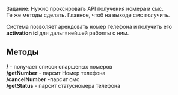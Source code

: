 Задание: Нужно проксировать API получения номера и смс.<br>
Те же методы сделать. Главное, чтоб на выходе смс получить. 

Система позволяет арендовать номер телефона и получить его **activation id** для дальг=нейшей раболты с ним.
## Методы
**/** - получает список спаршеных номеров<br>
**/getNumber** - парсит Номер телефона<br>
**/cancelNumber** -парсит смс<br>
**/getStatus** - парсит статусномера телефона<br>


